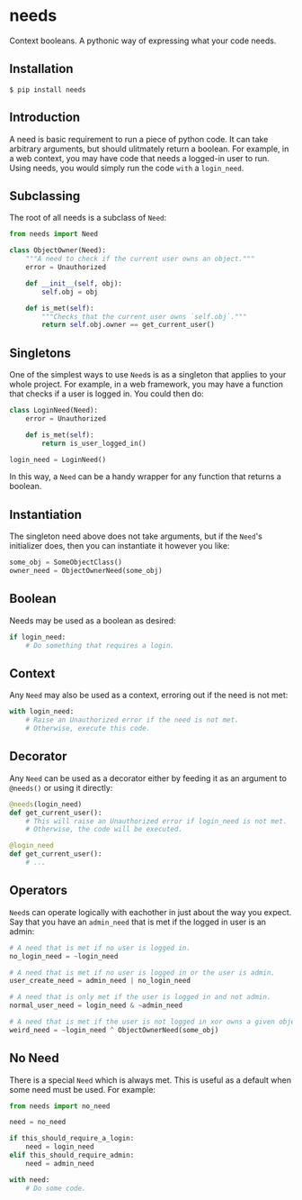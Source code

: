 needs
=====

Context booleans.  A pythonic way of expressing what your code needs.


Installation
------------

```
$ pip install needs
```


Introduction
------------

A need is basic requirement to run a piece of python code.  It can take
arbitrary arguments, but should ulitmately return a boolean.  For example, in
a web context, you may have code that needs a logged-in user to run.  Using
needs, you would simply run the code `with` a `login_need`.


Subclassing
-----------

The root of all needs is a subclass of `Need`:

```python
from needs import Need

class ObjectOwner(Need):
    """A need to check if the current user owns an object."""
    error = Unauthorized

    def __init__(self, obj):
        self.obj = obj

    def is_met(self):
        """Checks that the current user owns `self.obj`."""
        return self.obj.owner == get_current_user()
```


Singletons
----------

One of the simplest ways to use `Need`s is as a singleton that applies to your
whole project.  For example, in a web framework, you may have a function that
checks if a user is logged in.  You could then do:

```python
class LoginNeed(Need):
    error = Unauthorized

    def is_met(self):
        return is_user_logged_in()

login_need = LoginNeed()
```

In this way, a `Need` can be a handy wrapper for any function that returns a
boolean.


Instantiation
-------------

The singleton need above does not take arguments, but if the `Need`'s
initializer does, then you can instantiate it however you like:

```python
some_obj = SomeObjectClass()
owner_need = ObjectOwnerNeed(some_obj)
```


Boolean
-------

Needs may be used as a boolean as desired:

```python
if login_need:
    # Do something that requires a login.
```


Context
-------

Any `Need` may also be used as a context, erroring out if the need is not met:

```python
with login_need:
    # Raise an Unauthorized error if the need is not met.
    # Otherwise, execute this code.
```


Decorator
---------

Any `Need` can be used as a decorator either by feeding it as an argument to
`@needs()` or using it directly:

```python
@needs(login_need)
def get_current_user():
    # This will raise an Unauthorized error if login_need is not met.
    # Otherwise, the code will be executed.
```

```python
@login_need
def get_current_user():
    # ...
```


Operators
---------

`Need`s can operate logically with eachother in just about the way you expect.
Say that you have an `admin_need` that is met if the logged in user is an
admin:

```python
# A need that is met if no user is logged in.
no_login_need = ~login_need
```

```python
# A need that is met if no user is logged in or the user is admin.
user_create_need = admin_need | no_login_need
```

```python
# A need that is only met if the user is logged in and not admin.
normal_user_need = login_need & ~admin_need
```

```python
# A need that is met if the user is not logged in xor owns a given object.
weird_need = ~login_need ^ ObjectOwnerNeed(some_obj)
```


No Need
-------

There is a special `Need` which is always met.  This is useful as a default
when some need must be used.  For example:

```python
from needs import no_need

need = no_need

if this_should_require_a_login:
    need = login_need
elif this_should_require_admin:
    need = admin_need

with need:
    # Do some code.
```
